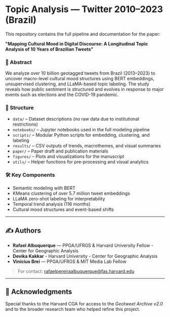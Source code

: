 # Topic Analysis — Twitter 2010–2023 (Brazil)

This repository contains the full pipeline and documentation for the paper:

**"Mapping Cultural Mood in Digital Discourse: A Longitudinal Topic Analysis of 10 Years of Brazilian Tweets"**

### 🧠 Abstract
We analyze over 10 billion geotagged tweets from Brazil (2013–2023) to uncover macro-level cultural mood structures using BERT embeddings, unsupervised clustering, and LLaMA-based topic labeling. The study reveals how public sentiment is structured and evolves in response to major events such as elections and the COVID-19 pandemic.

### 📁 Structure

- `data/` – Dataset descriptions (no raw data due to institutional restrictions)
- `notebooks/` – Jupyter notebooks used in the full modeling pipeline
- `scripts/` – Modular Python scripts for embedding, clustering, and labeling
- `results/` – CSV outputs of trends, macrothemes, and visual summaries
- `paper/` – Paper draft and publication materials
- `figures/` – Plots and visualizations for the manuscript
- `utils/` – Helper functions for pre-processing and visual analytics

### 🛠️ Key Components
- Semantic modeling with BERT
- KMeans clustering of over 5.7 million tweet embeddings
- LLaMA zero-shot labeling for interpretability
- Temporal trend analysis (116 months)
- Cultural mood structures and event-based shifts




---
## ✍️ Authors

- **Rafael Albuquerque** — PPGA/UFRGS & Harvard University Fellow - Center for Geographic Analysis
- **Devika Kakkar** - Harvard University - Center for Geographic Analysis
- **Vinícius Brei** — PPGA/UFRGS & MIT Media Lab Fellow
  
> For contact: rafaelpereiraalbuquerque@fas.harvard.edu

---

## 🎁 Acknowledgments

Special thanks to the Harvard CGA for access to the *Geotweet Archive v2.0*  
and to the broader research team who helped refine this project.

